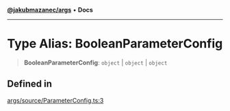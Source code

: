 [**@jakubmazanec/args**](../README.md) • **Docs**

---

# Type Alias: BooleanParameterConfig

> **BooleanParameterConfig**: `object` \| `object` \| `object`

## Defined in

[args/source/ParameterConfig.ts:3](https://github.com/jakubmazanec/tools/blob/a5f92f7f2969c6804808173bd093f7dbafca1b9f/packages/args/source/ParameterConfig.ts#L3)

